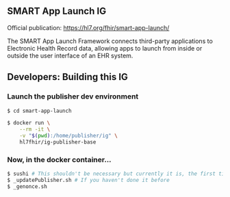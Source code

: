 ## SMART App Launch IG

Official publication: https://hl7.org/fhir/smart-app-launch/

The SMART App Launch Framework connects third-party applications to Electronic
Health Record data, allowing apps to launch from inside or outside the user
interface of an EHR system.

## Developers: Building this IG


### Launch the publisher dev environment

```sh
$ cd smart-app-launch

$ docker run \
    --rm -it \
    -v "$(pwd):/home/publisher/ig" \
    hl7fhir/ig-publisher-base
```

### Now, in the docker container...

```sh
$ sushi # This shouldn't be necessary but currently it is, the first time
$ _updatePublisher.sh # If you haven't done it before
$ _genonce.sh
```


